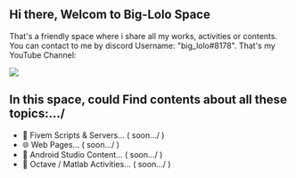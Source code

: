 ## Hi there, Welcom to Big-Lolo Space
That's a friendly space where i share all my works, activities or contents.
You can contact to me by discord Username: "big_lolo#8178".
That's my YouTube Channel: 
<div>
<a href="https://www.youtube.com/channel/UCzaRLs274I5YS64Euf5PPvA"><img src="https://img.shields.io/badge/YouTube-FF0000?style=for-the-badge&logo=youtube&logoColor=white" target="_blank"></a>
</div>

## In this space, could Find contents about all these topics:.../
- 🐌 Fivem Scripts & Servers... ( soon.../ )
- 🌐 Web Pages... ( soon.../ )
- 🔽 Android Studio Content... ( soon.../ )
- 🧮 Octave / Matlab Activities... ( soon.../ )





<!--- 🔭 I’m currently working on ...
- 🌱 I’m currently learning ...
- 👯 I’m looking to collaborate on ...
- 🤔 I’m looking for help with ...
- 💬 Ask me about ...
- 📫 How to reach me: ...
- 😄 Pronouns: ...
- ⚡ Fun fact: ...  -->

